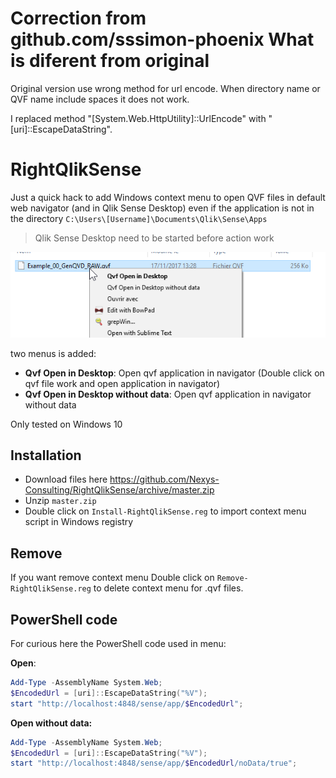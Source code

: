 # Correction from github.com/sssimon-phoenix What is diferent from original
Original version use wrong method for url encode. When directory name or QVF name include spaces it does not work.

I replaced method "[System.Web.HttpUtility]::UrlEncode" with "[uri]::EscapeDataString".


# RightQlikSense

Just a quick hack to add Windows context menu to open QVF files in default web navigator (and in Qlik Sense Desktop) even if the application is not in the directory `C:\Users\[Username]\Documents\Qlik\Sense\Apps`



> Qlik Sense Desktop need to be started before action work


![1511768444348](imgs/1511768444348.png)


two menus is added:

- **Qvf Open in Desktop**: Open qvf application in navigator (Double click on qvf file work and open application in navigator)
- **Qvf Open in Desktop without data**: Open qvf application in navigator without data


Only tested on Windows 10 



## Installation



- Download files here https://github.com/Nexys-Consulting/RightQlikSense/archive/master.zip
- Unzip `master.zip`
- Double click on `Install-RightQlikSense.reg` to import context menu script in Windows registry



## Remove

If you want remove context menu Double click on `Remove-RightQlikSense.reg` to delete context menu for .qvf files.


## PowerShell code

For curious here the PowerShell code used in menu:

**Open**:

```powershell
Add-Type -AssemblyName System.Web;
$EncodedUrl = [uri]::EscapeDataString("%V");
start "http://localhost:4848/sense/app/$EncodedUrl";
```

**Open without data:**

```powershell
Add-Type -AssemblyName System.Web;
$EncodedUrl = [uri]::EscapeDataString("%V");
start "http://localhost:4848/sense/app/$EncodedUrl/noData/true";
```

